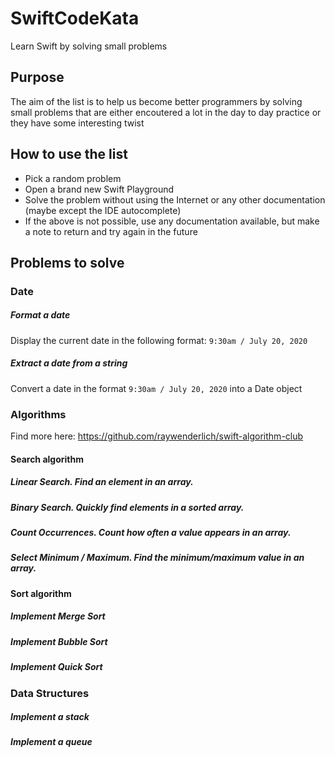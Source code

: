 # SwiftCodeKata
Learn Swift by solving small problems

## Purpose
The aim of the list is to help us become better programmers by solving small problems that are either encoutered a lot in the day to day practice or they have some interesting twist

## How to use the list
- Pick a random problem
- Open a brand new Swift Playground
- Solve the problem without using the Internet or any other documentation (maybe except the IDE autocomplete)
- If the above is not possible, use any documentation available, but make a note to return and try again in the future

## Problems to solve

### Date

##### Format a date

Display the current date in the following format: `9:30am / July 20, 2020`

##### Extract a date from a string

Convert a date in the format `9:30am / July 20, 2020` into a Date object


### Algorithms 
Find more here: https://github.com/raywenderlich/swift-algorithm-club

#### Search algorithm

##### Linear Search. Find an element in an array.

##### Binary Search. Quickly find elements in a sorted array.

##### Count Occurrences. Count how often a value appears in an array.

##### Select Minimum / Maximum. Find the minimum/maximum value in an array.


#### Sort algorithm

##### Implement Merge Sort

##### Implement Bubble Sort

##### Implement Quick Sort


### Data Structures

##### Implement a stack

##### Implement a queue
